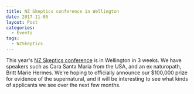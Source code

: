```yaml
---
title: NZ Skeptics conference in Wellington
date: 2017-11-05
layout: Post
categories:
  - Events
tags:
  - NZSkeptics
---
```


This year's [NZ Skeptics conference](http://conference.skeptics.nz) is in Wellington in 3 weeks. We have speakers such as Cara Santa Maria from the USA, and an ex naturopath, Britt Marie Hermes. We're hoping to officially announce our $100,000 prize for evidence of the supernatural, and it will be interesting to see what kinds of applicants we see over the next few months.

<!-- more -->
